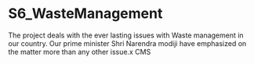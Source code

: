 # S6_WasteManagement
The project deals with the ever lasting issues with Waste management in our country. Our prime minister Shri Narendra modiji 
have emphasized on the matter more than any other issue.x  CMS 
